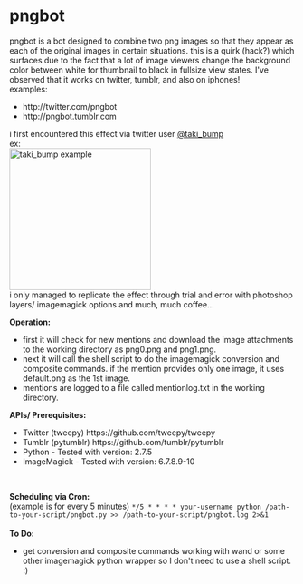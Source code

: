 pngbot
========
pngbot is a bot designed to combine two png images so that they appear as each of the original images in certain situations.  this is a quirk (hack?) which surfaces due to the fact that a lot of image viewers change the background color between white for thumbnail to black in fullsize view states. I've observed that it works on twitter, tumblr, and also on iphones!</br>
examples:</br>
<ul>
   <li>http://twitter.com/pngbot</li>
   <li>http://pngbot.tumblr.com</li>
</ul>
i first encountered this effect via twitter user <a href="http://twitter.com/taki_bump">@taki_bump</a></br>
ex:</br>
<a href="https://twitter.com/taki_bump/status/376313959969599488/photo/1" target="_new"><img title="taki_bump example" src="https://pbs.twimg.com/media/BTjvjYRCMAAXOYV.png:small" width="250"> </a></br>
i only managed to replicate the effect through trial and error with photoshop layers/ imagemagick options and much, much coffee...</br>

<b>Operation:</b> </br>
<ul>
	<li>first it will check for new mentions and download the image attachments to the working directory as png0.png and png1.png.</li>
	<li>next it will call the shell script to do the imagemagick conversion and composite commands. if the mention provides only one image, it uses default.png as the 1st image.</li>
	<li>mentions are logged to a file called mentionlog.txt in the working directory.</li> 
</ul>

<b>APIs/ Prerequisites:</b> </br>
<ul>
	<li>Twitter (tweepy) https://github.com/tweepy/tweepy</li>
	<li>Tumblr (pytumblr) https://github.com/tumblr/pytumblr</li>
	<li>Python - Tested with version: 2.7.5</li>
	<li>ImageMagick - Tested with version: 6.7.8.9-10</li>
</ul>
</br>

<b>Scheduling via Cron:</b> </br>
(example is for every 5 minutes)
        `*/5 * * * * your-username python /path-to-your-script/pngbot.py >> /path-to-your-script/pngbot.log 2>&1` </br></br>
<b> To Do:</b>
<ul>
	<li> get conversion and composite commands working with wand or some other imagemagick python wrapper so I don't need to use a shell script.  :)</li>
</ul>
